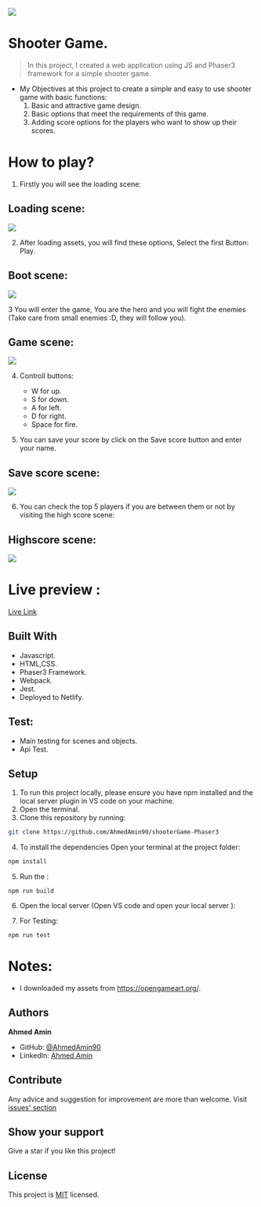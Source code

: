 ![](https://img.shields.io/badge/Microverse-blueviolet)
#  Shooter Game.
 
> In this project, I created a web application using JS and Phaser3 framework for a simple shooter game.


- My Objectives at this project to create a simple and easy to use shooter game with basic functions:
    1. Basic and attractive game design.
    2. Basic options that meet the requirements of this game.
    3. Adding score options for the players who want to show up their scores.



# How to play?

1. Firstly you will see the loading scene:

## Loading scene:

<img src="./dist/assets/readme-assests/loading.png"> 

2. After loading assets, you will find these options, Select the first Button: Play.
## Boot scene:

<img src="./dist/assets/readme-assests/boot.png"> 

3 You will enter the game, You are the hero and you will fight the enemies (Take care from small enemies :D, they will follow you).
## Game scene:

<img src="./dist/assets/readme-assests/game.png"> 

4. Controll buttons: 
    - W for up.
    - S for down.
    - A for left.
    - D for right.
    - Space for fire.


5. You can save your score by click on the Save score button and enter your name.
## Save score scene:

<img src="./dist/assets/readme-assests/score.png"> 

6. You can check the top 5 players if you are between them or not by visiting the high score scene:
## Highscore scene:

<img src="./dist/assets/readme-assests/high.png"> 


# Live preview :

[Live Link](https://sleepy-dubinsky-6cfc09.netlify.app/)


## Built With
- Javascript.
- HTML,CSS.
- Phaser3 Framework.
- Webpack.
- Jest.
- Deployed to Netlify.

## Test:
- Main testing for scenes and objects.
- Api Test.
 
## Setup

1. To run this project locally, please ensure you have npm installed and the local server plugin in VS code on your machine.
2. Open the terminal.
3. Clone this repository by running:

```bash
git clone https://github.com/AhmedAmin90/shooterGame-Phaser3
```

4. To install the dependencies Open your terminal at the project folder: 

```bash
npm install
```

5. Run the :

```
npm run build
```


6. Open the local server (Open VS code and open your local server ):

7. For Testing:

```
npm run test
```

# Notes:
- I downloaded my assets from https://opengameart.org/.


## Authors

**Ahmed Amin** 
- GitHub: [@AhmedAmin90](https://github.com/AhmedAmin90)
- LinkedIn: [Ahmed Amin](https://www.linkedin.com/in/web-developer/)



## Contribute
Any advice and suggestion for improvement are more than welcome.
Visit [issues' section](https://github.com/AhmedAmin90/shooterGame-Phaser3/issues)

## Show your support
Give a star if you like this project!

## License
<p>This project is <a href="./LICENSE">MIT</a> licensed.</p>